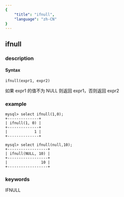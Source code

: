 ```yaml
---
{
    "title": "ifnull",
    "language": "zh-CN"
}
---
```


<!-- 
Licensed to the Apache Software Foundation (ASF) under one
or more contributor license agreements.  See the NOTICE file
distributed with this work for additional information
regarding copyright ownership.  The ASF licenses this file
to you under the Apache License, Version 2.0 (the
"License"); you may not use this file except in compliance
with the License.  You may obtain a copy of the License at

  http://www.apache.org/licenses/LICENSE-2.0

Unless required by applicable law or agreed to in writing,
software distributed under the License is distributed on an
"AS IS" BASIS, WITHOUT WARRANTIES OR CONDITIONS OF ANY
KIND, either express or implied.  See the License for the
specific language governing permissions and limitations
under the License.
-->

## ifnull
### description
#### Syntax

`ifnull(expr1, expr2)`


如果 expr1 的值不为 NULL 则返回 expr1，否则返回 expr2

### example

```
mysql> select ifnull(1,0);
+--------------+
| ifnull(1, 0) |
+--------------+
|            1 |
+--------------+

mysql> select ifnull(null,10);
+------------------+
| ifnull(NULL, 10) |
+------------------+
|               10 |
+------------------+
```
### keywords
IFNULL
